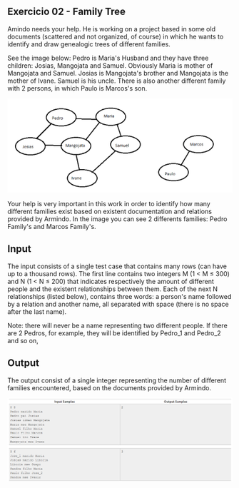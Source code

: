 ## Exercicio 02 - Family Tree

Amindo needs your help. He is working on a project based in some old documents (scattered and not organized, of course) in which he wants to identify and draw genealogic trees of different families.

See the image below: Pedro is Maria's Husband and they have three children: Josias, Mangojata and Samuel. Obviously Maria is mother of Mangojata and Samuel. Josias is Mangojata's brother and Mangojata is the mother of Ivane. Samuel is his uncle. There is also another different family with 2 persons, in which Paulo is Marcos's son.

![Alt text](/Ex02/images/example02.png)

Your help is very important in this work in order to identify how many different families exist based on existent documentation and relations provided by Armindo. In the image you can see 2 differents families: Pedro Family's and Marcos Family's.

## Input

The input consists of a single test case that contains many rows (can have up to a thousand rows). The first line contains two integers M (1 < M ≤ 300) and N (1 < N ≤ 200) that indicates respectively the amount of different people and the existent relationships between them. Each of the next N relationships (listed below), contains three words: a person's name followed by a relation and another name, all separated with space (there is no space after the last name).

Note: there will never be a name representing two different people. If there are 2 Pedros, for example, they will be identified by Pedro_1 and Pedro_2 and so on,

## Output
The output consist of a single integer representing the number of different families encountered, based on the documents provided by Armindo.

![Alt text](/Ex02/images/output02.png)